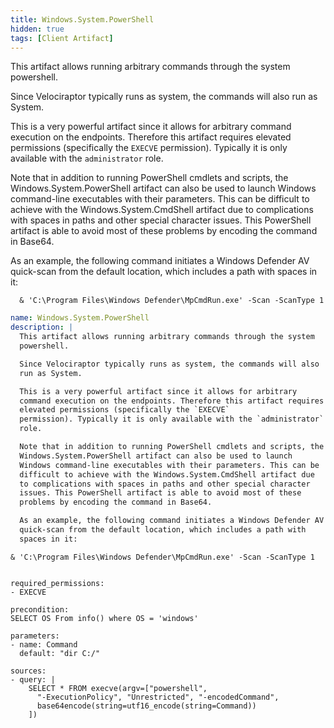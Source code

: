```yaml
---
title: Windows.System.PowerShell
hidden: true
tags: [Client Artifact]
---
```


This artifact allows running arbitrary commands through the system
powershell.

Since Velociraptor typically runs as system, the commands will also
run as System.

This is a very powerful artifact since it allows for arbitrary
command execution on the endpoints. Therefore this artifact requires
elevated permissions (specifically the `EXECVE`
permission). Typically it is only available with the `administrator`
role.

Note that in addition to running PowerShell cmdlets and scripts, the
Windows.System.PowerShell artifact can also be used to launch
Windows command-line executables with their parameters. This can be
difficult to achieve with the Windows.System.CmdShell artifact due
to complications with spaces in paths and other special character
issues. This PowerShell artifact is able to avoid most of these
problems by encoding the command in Base64.

As an example, the following command initiates a Windows Defender AV
quick-scan from the default location, which includes a path with
spaces in it:

```
  & 'C:\Program Files\Windows Defender\MpCmdRun.exe' -Scan -ScanType 1
```


```yaml
name: Windows.System.PowerShell
description: |
  This artifact allows running arbitrary commands through the system
  powershell.

  Since Velociraptor typically runs as system, the commands will also
  run as System.

  This is a very powerful artifact since it allows for arbitrary
  command execution on the endpoints. Therefore this artifact requires
  elevated permissions (specifically the `EXECVE`
  permission). Typically it is only available with the `administrator`
  role.

  Note that in addition to running PowerShell cmdlets and scripts, the
  Windows.System.PowerShell artifact can also be used to launch
  Windows command-line executables with their parameters. This can be
  difficult to achieve with the Windows.System.CmdShell artifact due
  to complications with spaces in paths and other special character
  issues. This PowerShell artifact is able to avoid most of these
  problems by encoding the command in Base64.

  As an example, the following command initiates a Windows Defender AV
  quick-scan from the default location, which includes a path with
  spaces in it:

  ```
    & 'C:\Program Files\Windows Defender\MpCmdRun.exe' -Scan -ScanType 1
  ```

required_permissions:
  - EXECVE

precondition:
  SELECT OS From info() where OS = 'windows'

parameters:
  - name: Command
    default: "dir C:/"

sources:
  - query: |
      SELECT * FROM execve(argv=["powershell",
        "-ExecutionPolicy", "Unrestricted", "-encodedCommand",
        base64encode(string=utf16_encode(string=Command))
      ])

```
